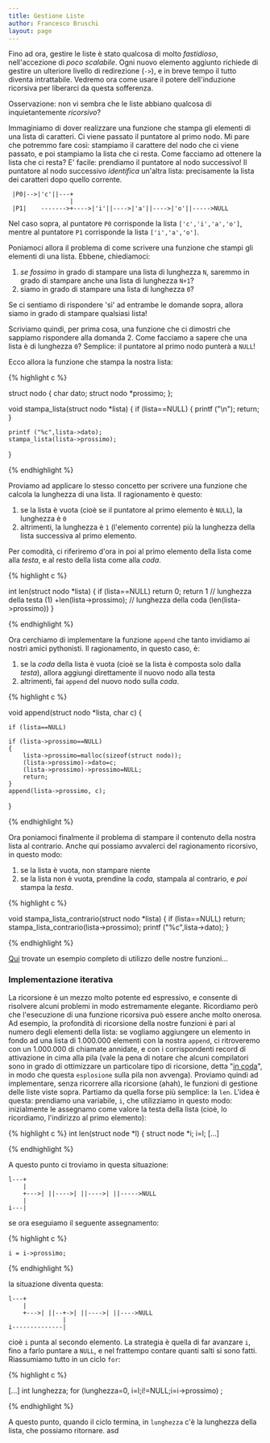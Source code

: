 ```yaml
---
title: Gestione Liste
author: Francesco Bruschi
layout: page
---
```


Fino ad ora, gestire le liste è stato qualcosa di molto _fastidioso_, nell'accezione di _poco scalabile_. Ogni nuovo elemento aggiunto richiede di gestire un ulteriore livello di redirezione (`->`), e in breve tempo il tutto diventa intrattabile. Vedremo ora come usare il potere dell'induzione ricorsiva per liberarci da questa sofferenza.

Osservazione: non vi sembra che le liste abbiano qualcosa di inquietantemente _ricorsivo_?

Immaginiamo di dover realizzare una funzione che stampa gli elementi di una lista di caratteri. Ci viene passato il puntatore al primo nodo. Mi pare che potremmo fare così: stampiamo il carattere del nodo che ci viene passato, e poi stampiamo la lista che ci resta. Come facciamo ad ottenere la lista che ci resta? E' facile: prendiamo il puntatore al nodo successivo! Il puntatore al nodo successivo _identifica_ un'altra lista: precisamente la lista dei caratteri dopo quello corrente.

     |P0|-->|'c'||---+
                     |
     |P1|    ------->+---->|'i'||---->|'a'||---->|'o'||----->NULL

Nel caso sopra, al puntatore `P0` corrisponde la lista `['c','i','a','o']`, mentre al puntatore `P1` corrisponde la lista `['i','a','o']`.

Poniamoci allora il problema di come scrivere una funzione che stampi gli elementi di una lista. Ebbene, chiediamoci:

1. _se fossimo_ in grado di stampare una lista di lunghezza `N`, saremmo in grado di stampare anche una lista di lunghezza `N+1`?
2. siamo in grado di stampare una lista di lunghezza `0`?

Se ci sentiamo di rispondere 'sì' ad entrambe le domande sopra, allora siamo in grado di stampare qualsiasi lista!

Scriviamo quindi, per prima cosa, una funzione che ci dimostri che sappiamo rispondere alla domanda 2. Come facciamo a sapere che una lista è di lunghezza `0`? Semplice: il puntatore al primo nodo punterà a `NULL`!

Ecco allora la funzione che stampa la nostra lista:

{% highlight c %}

struct nodo
{
    char dato;
    struct nodo *prossimo;
};

void stampa_lista(struct nodo *lista)
{
    if (lista==NULL)
    {
        printf ("\n");
        return;
    }

    printf ("%c",lista->dato);
    stampa_lista(lista->prossimo);
}

{% endhighlight %}

Proviamo ad applicare lo stesso concetto per scrivere una funzione che calcola la lunghezza di una lista. Il ragionamento è questo:

1. se la lista è vuota (cioè se il puntatore al primo elemento è `NULL`), la lunghezza è `0`
2. altrimenti, la lunghezza è `1` (l'elemento corrente) più la lunghezza della lista successiva al primo elemento.

Per comodità, ci riferiremo d'ora in poi al primo elemento della lista come alla _testa_, e al resto della lista come alla _coda_.


{% highlight c %}

int len(struct nodo *lista)
{
    if (lista==NULL)
        return 0;
    return 1 // lunghezza della testa (1)
        +len(lista->prossimo); // lunghezza della coda (len(lista->prossimo))
}

{% endhighlight %}

Ora cerchiamo di implementare la funzione `append` che tanto invidiamo ai nostri amici pythonisti. Il ragionamento, in questo caso, è:

1. se la _coda_ della lista è vuota (cioè se la lista è composta solo dalla _testa_), allora aggiungi direttamente il nuovo nodo alla testa
2. altrimenti, fai `append` del nuovo nodo sulla _coda_.

{% highlight c %}

void append(struct nodo *lista, char c)
{

    if (lista==NULL)

    if (lista->prossimo==NULL)
    {
        lista->prossimo=malloc(sizeof(struct nodo));
        (lista->prossimo)->dato=c;
        (lista->prossimo)->prossimo=NULL;
        return;
    }
    append(lista->prossimo, c);
}

{% endhighlight %}

Ora poniamoci finalmente il problema di stampare il contenuto della nostra lista al contrario. Anche qui possiamo avvalerci del ragionamento ricorsivo, in questo modo:

1. se la lista è vuota, non stampare niente
2. se la lista non è vuota, prendine la _coda_, stampala al contrario, e *poi* stampa la _testa_.

{% highlight c %}

void stampa_lista_contrario(struct nodo *lista)
{
    if (lista==NULL)
        return;
    stampa_lista_contrario(lista->prossimo);
    printf ("%c",lista->dato);
}

{% endhighlight %}

[Qui](nodo.c) trovate un esempio completo di utilizzo delle nostre funzioni...

### Implementazione iterativa
La ricorsione è un mezzo molto potente ed espressivo, e consente di risolvere alcuni problemi in modo estremamente elegante. Ricordiamo però che l'esecuzione di una funzione ricorsiva può essere anche molto onerosa. Ad esempio, la profondità di ricorsione della nostre funzioni è pari al numero degli elementi della lista: se vogliamo aggiungere un elemento in fondo ad una lista di 1.000.000 elementi con la nostra `append`, ci ritroveremo con un 1.000.000 di chiamate annidate, e con i corrispondenti record di attivazione in cima alla pila (vale la pena di notare che alcuni compilatori sono in grado di ottimizzare un particolare tipo di ricorsione, detta "[in coda](http://en.wikipedia.org/wiki/Tail_call)", in modo che questa `esplosione` sulla pila non avvenga).
Proviamo quindi ad implementare, senza ricorrere alla ricorsione (ahah), le funzioni di gestione delle liste viste sopra. Partiamo da quella forse più semplice: la `len`.
L'idea è questa: prendiamo una variabile, `i`, che utilizziamo in questo modo: inizialmente le assegnamo come valore la testa della lista (cioè, lo ricordiamo, l'indirizzo al primo elemento):

{% highlight c %}
int len(struct node *l)
{
    struct node *i;
    i=l;
    [...]

{% endhighlight %}

A questo punto ci troviamo in questa situazione:

    
    l---+
        |   
        +--->| ||---->| ||---->| ||----->NULL
        |
    i---|

se ora eseguiamo il seguente assegnamento:

{% highlight c %}

    i = i->prossimo;

{% endhighlight %}

la situazione diventa questa:

    l---+
        |   
        +--->| ||--+->| ||---->| ||---->NULL
                   |
    i--------------|

cioè `i` punta al secondo elemento. La strategia è quella di far avanzare `i`, fino a farlo puntare a `NULL`, e nel frattempo contare quanti salti si sono fatti. Riassumiamo tutto in un ciclo `for`:


{% highlight c %}

[...]
int lunghezza;
for (lunghezza=0, i=l;i!=NULL;i=i->prossimo)
    ;

{% endhighlight %}

A questo punto, quando il ciclo termina, in `lunghezza` c'è la lunghezza della lista, che possiamo ritornare.
asd


